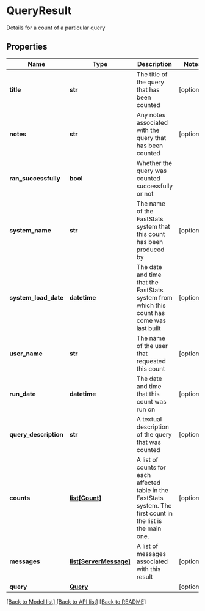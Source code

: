 # QueryResult

Details for a count of a particular query

## Properties
Name | Type | Description | Notes
------------ | ------------- | ------------- | -------------
**title** | **str** | The title of the query that has been counted | [optional] 
**notes** | **str** | Any notes associated with the query that has been counted | [optional] 
**ran_successfully** | **bool** | Whether the query was counted successfully or not | 
**system_name** | **str** | The name of the FastStats system that this count has been produced by | [optional] 
**system_load_date** | **datetime** | The date and time that the FastStats system from which this count has come was last built | [optional] 
**user_name** | **str** | The name of the user that requested this count | [optional] 
**run_date** | **datetime** | The date and time that this count was run on | [optional] 
**query_description** | **str** | A textual description of the query that was counted | [optional] 
**counts** | [**list[Count]**](Count.md) | A list of counts for each affected table in the FastStats system.  The first count in the list is the main one. | [optional] 
**messages** | [**list[ServerMessage]**](ServerMessage.md) | A list of messages associated with this result | [optional] 
**query** | [**Query**](Query.md) |  | [optional] 

[[Back to Model list]](../README.md#documentation-for-models) [[Back to API list]](../README.md#documentation-for-api-endpoints) [[Back to README]](../README.md)


